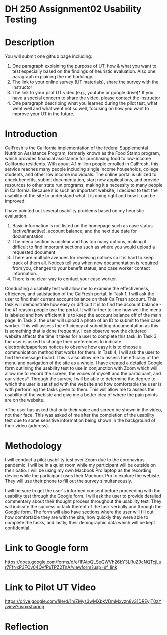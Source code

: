# DH 250 Assignment02 Usability Testing

# Description

You will submit one github page including:
1. One paragraph explaining the purpose of UT, how & what you want to test especially based on the findings of heuristic evaluation. Also one paragraph explaining the methodology.
2. The link to your online survey (UT materials), share the survey with the instructor
3. The link to your pilot UT video (e.g., youtube or google drive)* If you have a special concern to share the video, please contact the instructor
4. One paragraph describing what you learned during the pilot test, what went well and what went not so well, focusing on how you want to improve your UT in the future.


# Introduction

CalFresh is the California implementation of the federal Supplemental Nutrition Assistance Program, formerly known as the Food Stamp program, which provides financial assistance for purchasing food to low-income California residents. With about 4.1 million people enrolled in CalFresh, this service reaches many people including single income households, college students, and other low income individuals. The online portal is utilized to check benefits, submit documentation, start new applications, and provide resources to other state run programs, making it a necessity to many people in California. Because it is such an important website, I decided to test the usability of the site to understand what it is doing right and how it can be improved. 

I have pointed out several usability problems based on my heuristic evaluation. 

1) Basic information is not listed on the homepage such as case status (active/inactive), account balance, and the next due date for documentation.
2) The menu section is unclear and has too many options, making it difficult to find important sections such as where you would upload a requested document
3) There are multiple avenues for receiving notices so it is hard to keep track of them all. Notices tell you when new documentation is required from you, changes to your benefit status, and case worker contact information.
4) There is no clear way to contact your case worker.

Conducting a usability test will allow me to examine the effectiveness, efficiency, and satisfaction of the CalFresh portal. In Task 1, I will ask the user to find their current account balance on their CalFresh account. This task will demonstrate how easy or difficult it is to find the account balance - the #1 reason people use the portal. It will further tell me how well the menu is labeled and how efficient it is to keep the account balance off of the main page. In Task 2, the user will upload a photo of an ID to submit to their case worker. This will assess the efficiency of submitting documentation as this is something that is done frequently. I can observe how the cluttered website affects the time it takes for a user to complete this task. In Task 3, the user is asked to change their preferences to indicate electronic/paperless notices to observe how easy it is to choose a communication method that works for them. In Task 4, I will ask the user to find the message board. This is also allow me to assess the efficacy of the menu and navigation of the site as a whole. I have created a detailed Google form outlining the usability test to use in conjunction with Zoom which will allow me to record the screen, the voices of myself and the participant, and our videos*. Through the survey, I will be able to determine the degree to which the user is satisfied with the website and how comfortable the user is with performing the tasks given to them. This will allow me to assess the usability of the webiste and give me a better idea of where the pain points are on the website.  

*The user has asked that only their voice and screen be shown in the video, not their face. This was asked of me after the completion of the usability test due to some sensitive information being shown in the background of their video (address).  

# Methodology

I will conduct a pilot usability test over Zoom due to the coronavirus pandemic. I will be in a quiet room while my participant will be outside on their patio. I will be using my own Macbook Pro laptop as the recording device while the participant uses their Macbook Pro to explore the webiste. They will use their phone to fill out the survey simultaneously.

I will be sure to get the user's informed consent before proceeding with the usability test through the Google form. I will ask the user to provide detailed commentary about their thought process throughout the usability test. They will indicate the success or lack thereof of the task verbally and through the Google form. The form will also have sections where the user will fill out how comfortable they are with the site, how quickly they were able to complete the tasks, and  lastly, their demographic data which will be kept confidential.

# Link to Google form

https://docs.google.com/forms/d/e/1FAIpQLSeQWVh26bY3LRuZ9cNQTcjLur7FfNxP3FOv04QvfPuTPZ2TnA/viewform?usp=sf_link

# Link to Pilot UT Video

https://drive.google.com/file/d/1mZMys3wMXbkVDmMxvzn8v31DREyjT0zY/view?usp=sharing

# Reflection

